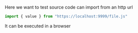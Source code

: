 Here we want to test source code can import from an http url

```js
import { value } from "https://localhost:9999/file.js"
```

It can be executed in a browser
